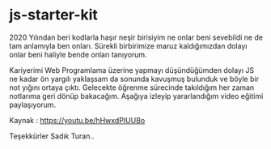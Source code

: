 # js-starter-kit

2020 Yılından beri kodlarla haşır neşir birisiyim ne onlar beni sevebildi ne de tam anlamıyla ben onları. 
Sürekli birbirimize maruz kaldığımızdan dolayı onlar beni haliyle bende onları tanıyorum. 

Kariyerimi Web Programlama üzerine yapmayı düşündüğümden dolayı JS ne kadar ön yargılı yaklaşsam da sonunda kavuşmuş bulunduk ve böyle bir not yığını ortaya çıktı.
Gelecekte öğrenme sürecinde takıldığım her zaman notlarıma geri dönüp bakacağım. Aşağıya izleyip yararlandığım video eğitimi paylaşıyorum.

Kaynak : https://youtu.be/hHwxdPIUUBo 

Teşekkürler Sadık Turan..
